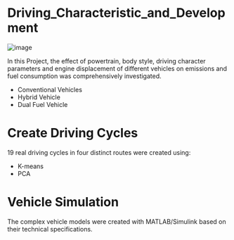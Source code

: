 # Driving_Characteristic_and_Development
![image](https://github.com/elmirabagheri/Driving_Characteristic_and_Development/assets/115426448/234d070b-a7c5-45ea-b5a6-246e12b0a6d7)

In this Project, the effect of powertrain, body style, driving character parameters and engine displacement of different vehicles on emissions and fuel consumption was comprehensively investigated. 
* Conventional Vehicles
* Hybrid Vehicle
* Dual Fuel Vehicle
# Create Driving Cycles
19 real driving cycles in four distinct routes were created using:
* K-means
* PCA 
# Vehicle Simulation
The complex vehicle models were created with MATLAB/Simulink based on their technical specifications.
